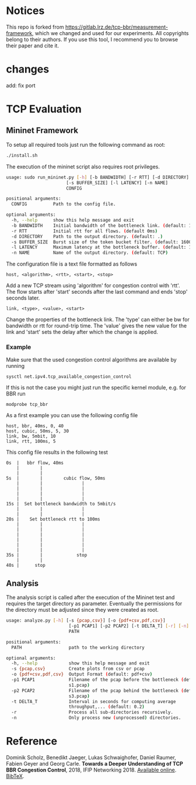 # Notices
This repo is forked from https://gitlab.lrz.de/tcp-bbr/measurement-framework, which we changed and used for our experiments.
All copyrights belong to their authors. If you use this tool, I recommend you to browse their paper and cite it.

# changes
add: fix port

# TCP Evaluation

## Mininet Framework
To setup all required tools just run the following command as root:
```bash
./install.sh
```

The execution of the mininet script also requires root privileges.
```bash
usage: sudo run_mininet.py [-h] [-b BANDWIDTH] [-r RTT] [-d DIRECTORY]
                       [-s BUFFER_SIZE] [-l LATENCY] [-n NAME]
                       CONFIG

positional arguments:
  CONFIG          Path to the config file.

optional arguments:
  -h, --help      show this help message and exit
  -b BANDWIDTH    Initial bandwidth of the bottleneck link. (default: 10mbit)
  -r RTT          Initial rtt for all flows. (default 0ms)
  -d DIRECTORY    Path to the output directory. (default: .)
  -s BUFFER_SIZE  Burst size of the token bucket filter. (default: 1600b)
  -l LATENCY      Maximum latency at the bottleneck buffer. (default: 100ms)
  -n NAME         Name of the output directory. (default: TCP)
```

The configuration file is a text file formatted as follows

```
host, <algorithm>, <rtt>, <start>, <stop>
```
Add a new TCP stream using 'algorithm' for congestion control with 'rtt'.
The flow starts after 'start' seconds after the last command and ends 'stop' seconds later.

```
link, <type>, <value>, <start>
```
Change the properties of the bottleneck link. The 'type' can either be bw for bandwidth or rtt for round-trip time.
The 'value' gives the new value for the link and 'start' sets the delay after which the change is applied. 

### Example
Make sure that the used congestion control algorithms are available by running
```
sysctl net.ipv4.tcp_available_congestion_control
```
If this is not the case you might just run the specific kernel module, e.g. for BBR run
```
modprobe tcp_bbr
```

As a first example you can use the following config file
```
host, bbr, 40ms, 0, 40
host, cubic, 50ms, 5, 30
link, bw, 5mbit, 10
link, rtt, 100ms, 5
```
This config file results in the following test
```
0s  |   bbr flow, 40ms
    |        |
    |        |    
5s  |        |        cubic flow, 50ms
    |        |               |
    |        |               |
    |        |               |
    |        |               |
15s |  Set bottleneck bandwidth to 5mbit/s
    |        |               |
    |        |               |
20s |    Set bottleneck rtt to 100ms
    |        |               |
    |        |               |
    |        |               |
    |        |               |
    |        |               |
    |        |               |
35s |        |             stop
    |        |
40s |      stop
```

## Analysis 
The analysis script is called after the execution of the Mininet test and requires the target directory as parameter.
Eventually the permissions for the directory must be adjusted since they were created as root.
```bash
usage: analyze.py [-h] [-s {pcap,csv}] [-o {pdf+csv,pdf,csv}]
                        [-p1 PCAP1] [-p2 PCAP2] [-t DELTA_T] [-r] [-n]
                        PATH

positional arguments:
  PATH                  path to the working directory

optional arguments:
  -h, --help            show this help message and exit
  -s {pcap,csv}         Create plots from csv or pcap
  -o {pdf+csv,pdf,csv}  Output Format (default: pdf+csv)
  -p1 PCAP1             Filename of the pcap before the bottleneck (default:
                        s1.pcap)
  -p2 PCAP2             Filename of the pcap behind the bottleneck (default:
                        s3.pcap)
  -t DELTA_T            Interval in seconds for computing average
                        throughput,... (default: 0.2)
  -r                    Process all sub-directories recursively.
  -n                    Only process new (unprocessed) directories.
```

# Reference
Dominik Scholz, Benedikt Jaeger, Lukas Schwaighofer, Daniel Raumer, Fabien Geyer and Georg Carle.
__Towards a Deeper Understanding of TCP BBR Congestion Control__, 
2018, IFIP Networking 2018.
[Available online](https://www.net.in.tum.de/fileadmin/bibtex/publications/papers/IFIP-Networking-2018-TCP-BBR.pdf). 
[BibTeX](https://net.in.tum.de/publications/bibtex/ScholzJaeger2018BBR.bib).
